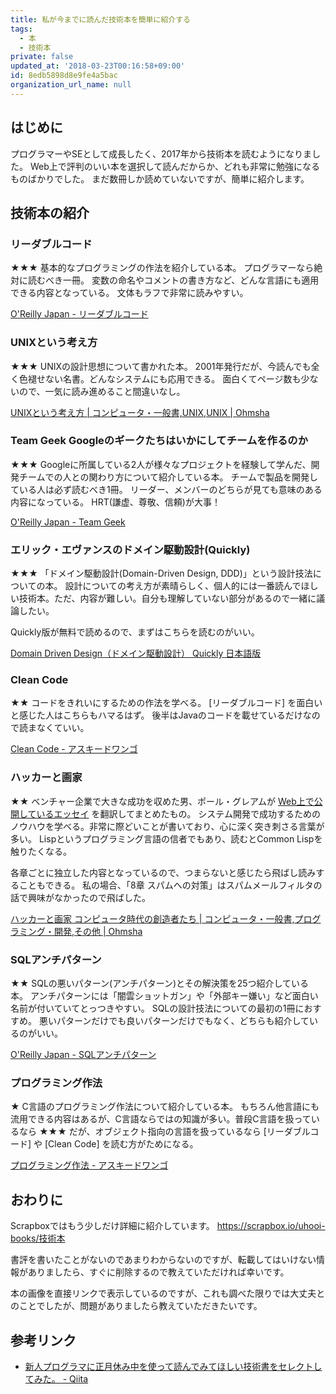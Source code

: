 ```yaml
---
title: 私が今までに読んだ技術本を簡単に紹介する
tags:
  - 本
  - 技術本
private: false
updated_at: '2018-03-23T00:16:58+09:00'
id: 8edb5898d8e9fe4a5bac
organization_url_name: null
---
```

## はじめに

プログラマーやSEとして成長したく、2017年から技術本を読むようになりました。
Web上で評判のいい本を選択して読んだからか、どれも非常に勉強になるものばかりでした。
まだ数冊しか読めていないですが、簡単に紹介します。

## 技術本の紹介

### リーダブルコード

★★★
基本的なプログラミングの作法を紹介している本。
プログラマーなら絶対に読むべき一冊。
変数の命名やコメントの書き方など、どんな言語にも適用できる内容となっている。
文体もラフで非常に読みやすい。

[O'Reilly Japan - リーダブルコード](https://www.oreilly.co.jp/books/9784873115658/)

### UNIXという考え方

★★★
UNIXの設計思想について書かれた本。
2001年発行だが、今読んでも全く色褪せない名書。どんなシステムにも応用できる。
面白くてページ数も少ないので、一気に読み進めること間違いなし。

[UNIXという考え方 | コンピュータ・一般書,UNIX,UNIX | Ohmsha](http://shop.ohmsha.co.jp/shopdetail/000000000309/)

### Team Geek Googleのギークたちはいかにしてチームを作るのか

★★★
Googleに所属している2人が様々なプロジェクトを経験して学んだ、開発チームでの人との関わり方について紹介している本。
チームで製品を開発している人は必ず読むべき1冊。
リーダー、メンバーのどちらが見ても意味のある内容になっている。
HRT(謙虚、尊敬、信頼)が大事！

[O'Reilly Japan - Team Geek](https://www.oreilly.co.jp/books/9784873116303/)

### エリック・エヴァンスのドメイン駆動設計(Quickly)

★★★
「ドメイン駆動設計(Domain-Driven Design, DDD)」という設計技法についての本。
設計についての考え方が素晴らしく、個人的には一番読んでほしい技術本。ただ、内容が難しい。自分も理解していない部分があるので一緒に議論したい。

Quickly版が無料で読めるので、まずはこちらを読むのがいい。

[Domain Driven Design（ドメイン駆動設計） Quickly 日本語版](https://www.infoq.com/jp/minibooks/domain-driven-design-quickly)

### Clean Code

★★
コードをきれいにするための作法を学べる。 [リーダブルコード] を面白いと感じた人はこちらもハマるはず。
後半はJavaのコードを載せているだけなので読まなくていい。

[Clean Code - アスキードワンゴ](http://asciidwango.jp/post/171118672245/clean-code)

### ハッカーと画家

★★
ベンチャー企業で大きな成功を収めた男、ポール・グレアムが [Web上で公開しているエッセイ](http://paulgraham.com/articles.html) を翻訳してまとめたもの。
システム開発で成功するためのノウハウを学べる。非常に際どいことが書いており、心に深く突き刺さる言葉が多い。
Lispというプログラミング言語の信者でもあり、読むとCommon Lispを触りたくなる。

各章ごとに独立した内容となっているので、つまらないと感じたら飛ばし読みすることもできる。
私の場合、「8章 スパムへの対策」はスパムメールフィルタの話で興味がなかったので飛ばした。

[ハッカーと画家 コンピュータ時代の創造者たち | コンピュータ・一般書,プログラミング・開発,その他 | Ohmsha](http://shop.ohmsha.co.jp/shopdetail/000000001697/)

### SQLアンチパターン

★★
SQLの悪いパターン(アンチパターン)とその解決策を25つ紹介している本。
アンチパターンには「闇雲ショットガン」や「外部キー嫌い」など面白い名前が付いていてとっつきやすい。
SQLの設計技法についての最初の1冊におすすめ。
悪いパターンだけでも良いパターンだけでもなく、どちらも紹介しているのがいい。

[O'Reilly Japan - SQLアンチパターン](https://www.oreilly.co.jp/books/9784873115894/)

### プログラミング作法

★
C言語のプログラミング作法について紹介している本。
もちろん他言語にも流用できる内容はあるが、C言語ならではの知識が多い。普段C言語を扱っているなら ★★★ だが、オブジェクト指向の言語を扱っているなら [リーダブルコード] や [Clean Code] を読む方がためになる。

[プログラミング作法 - アスキードワンゴ](http://asciidwango.jp/post/155982762075/%E3%83%97%E3%83%AD%E3%82%B0%E3%83%A9%E3%83%9F%E3%83%B3%E3%82%B0%E4%BD%9C%E6%B3%95)

## おわりに

Scrapboxではもう少しだけ詳細に紹介しています。
https://scrapbox.io/uhooi-books/技術本

書評を書いたことがないのであまりわからないのですが、転載してはいけない情報がありましたら、すぐに削除するので教えていただければ幸いです。

本の画像を直接リンクで表示しているのですが、これも調べた限りでは大丈夫とのことでしたが、問題がありましたら教えていただきたいです。

## 参考リンク

- [新人プログラマに正月休み中を使って読んでみてほしい技術書をセレクトしてみた。 - Qiita](https://qiita.com/hirokidaichi/items/d30714f0698dcff1200f)
